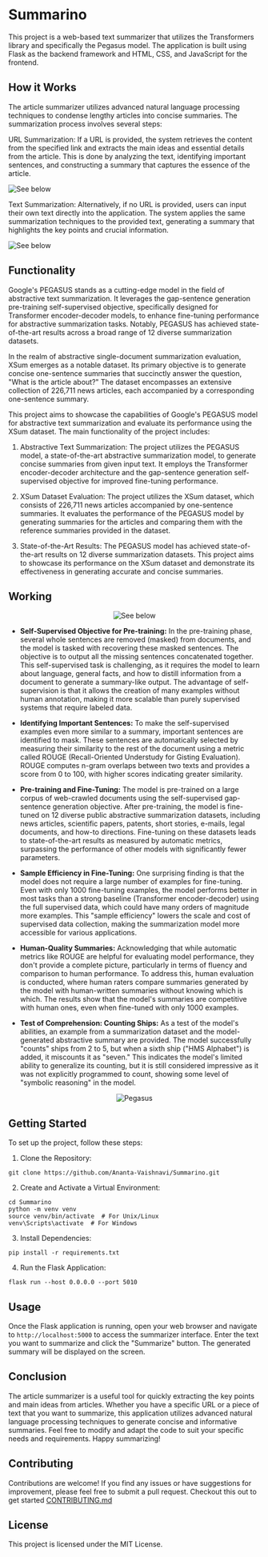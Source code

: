 # Summarino

This project is a web-based text summarizer that utilizes the Transformers library and specifically the Pegasus model. The application is built using Flask as the backend framework and HTML, CSS, and JavaScript for the frontend.

## How it Works
The article summarizer utilizes advanced natural language processing techniques to condense lengthy articles into concise summaries. The summarization process involves several steps:

URL Summarization: If a URL is provided, the system retrieves the content from the specified link and extracts the main ideas and essential details from the article. This is done by analyzing the text, identifying important sentences, and constructing a summary that captures the essence of the article.

![See below](https://github.com/Ananta-Vaishnavi/Summarino/blob/main/images/URL_Summary.png)

Text Summarization: Alternatively, if no URL is provided, users can input their own text directly into the application. The system applies the same summarization techniques to the provided text, generating a summary that highlights the key points and crucial information.

![See below](https://github.com/Ananta-Vaishnavi/Summarino/blob/main/images/Text_summary.png)

## Functionality
Google's PEGASUS stands as a cutting-edge model in the field of abstractive text summarization. It leverages the gap-sentence generation pre-training self-supervised objective, specifically designed for Transformer encoder-decoder models, to enhance fine-tuning performance for abstractive summarization tasks. Notably, PEGASUS has achieved state-of-the-art results across a broad range of 12 diverse summarization datasets.

In the realm of abstractive single-document summarization evaluation, XSum emerges as a notable dataset. Its primary objective is to generate concise one-sentence summaries that succinctly answer the question, "What is the article about?" The dataset encompasses an extensive collection of 226,711 news articles, each accompanied by a corresponding one-sentence summary.

This project aims to showcase the capabilities of Google's PEGASUS model for abstractive text summarization and evaluate its performance using the XSum dataset. The main functionality of the project includes:

1. Abstractive Text Summarization: The project utilizes the PEGASUS model, a state-of-the-art abstractive summarization model, to generate concise summaries from given input text. It employs the Transformer encoder-decoder architecture and the gap-sentence generation self-supervised objective for improved fine-tuning performance.

2. XSum Dataset Evaluation: The project utilizes the XSum dataset, which consists of 226,711 news articles accompanied by one-sentence summaries. It evaluates the performance of the PEGASUS model by generating summaries for the articles and comparing them with the reference summaries provided in the dataset.

3. State-of-the-Art Results: The PEGASUS model has achieved state-of-the-art results on 12 diverse summarization datasets. This project aims to showcase its performance on the XSum dataset and demonstrate its effectiveness in generating accurate and concise summaries.

## Working

<p align="center">
  <img src="https://github.com/Ananta-Vaishnavi/Summarino/blob/main/images/pegasus.png" alt="See below">
</p>

- **Self-Supervised Objective for Pre-training:**
In the pre-training phase, several whole sentences are removed (masked) from documents, and the model is tasked with recovering these masked sentences. The objective is to output all the missing sentences concatenated together. This self-supervised task is challenging, as it requires the model to learn about language, general facts, and how to distill information from a document to generate a summary-like output. The advantage of self-supervision is that it allows the creation of many examples without human annotation, making it more scalable than purely supervised systems that require labeled data.

- **Identifying Important Sentences:**
To make the self-supervised examples even more similar to a summary, important sentences are identified to mask. These sentences are automatically selected by measuring their similarity to the rest of the document using a metric called ROUGE (Recall-Oriented Understudy for Gisting Evaluation). ROUGE computes n-gram overlaps between two texts and provides a score from 0 to 100, with higher scores indicating greater similarity.

- **Pre-training and Fine-Tuning:**
The model is pre-trained on a large corpus of web-crawled documents using the self-supervised gap-sentence generation objective. After pre-training, the model is fine-tuned on 12 diverse public abstractive summarization datasets, including news articles, scientific papers, patents, short stories, e-mails, legal documents, and how-to directions. Fine-tuning on these datasets leads to state-of-the-art results as measured by automatic metrics, surpassing the performance of other models with significantly fewer parameters.

- **Sample Efficiency in Fine-Tuning:**
One surprising finding is that the model does not require a large number of examples for fine-tuning. Even with only 1000 fine-tuning examples, the model performs better in most tasks than a strong baseline (Transformer encoder-decoder) using the full supervised data, which could have many orders of magnitude more examples. This "sample efficiency" lowers the scale and cost of supervised data collection, making the summarization model more accessible for various applications.

- **Human-Quality Summaries:**
Acknowledging that while automatic metrics like ROUGE are helpful for evaluating model performance, they don't provide a complete picture, particularly in terms of fluency and comparison to human performance. To address this, human evaluation is conducted, where human raters compare summaries generated by the model with human-written summaries without knowing which is which. The results show that the model's summaries are competitive with human ones, even when fine-tuned with only 1000 examples.

- **Test of Comprehension: Counting Ships:**
As a test of the model's abilities, an example from a summarization dataset and the model-generated abstractive summary are provided. The model successfully "counts" ships from 2 to 5, but when a sixth ship ("HMS Alphabet") is added, it miscounts it as "seven." This indicates the model's limited ability to generalize its counting, but it is still considered impressive as it was not explicitly programmed to count, showing some level of "symbolic reasoning" in the model.

<p align="center">
  <img src="images/pegasus.gif" alt="Pegasus">
</p>

## Getting Started

To set up the project, follow these steps:

1. Clone the Repository:

```
git clone https://github.com/Ananta-Vaishnavi/Summarino.git
```

2. Create and Activate a Virtual Environment:

```
cd Summarino
python -m venv venv
source venv/bin/activate  # For Unix/Linux
venv\Scripts\activate  # For Windows
```

3. Install Dependencies:
```
pip install -r requirements.txt
```

4. Run the Flask Application:
```
flask run --host 0.0.0.0 --port 5010
```

## Usage
Once the Flask application is running, open your web browser and navigate to `http://localhost:5000` to access the summarizer interface. Enter the text you want to summarize and click the "Summarize" button. The generated summary will be displayed on the screen.

## Conclusion
The article summarizer is a useful tool for quickly extracting the key points and main ideas from articles. Whether you have a specific URL or a piece of text that you want to summarize, this application utilizes advanced natural language processing techniques to generate concise and informative summaries. Feel free to modify and adapt the code to suit your specific needs and requirements. Happy summarizing!

## Contributing
Contributions are welcome! If you find any issues or have suggestions for improvement, please feel free to submit a pull request. Checkout this out to get started [CONTRIBUTING.md](CONTRIBUTING.md)

## License
This project is licensed under the MIT License.
